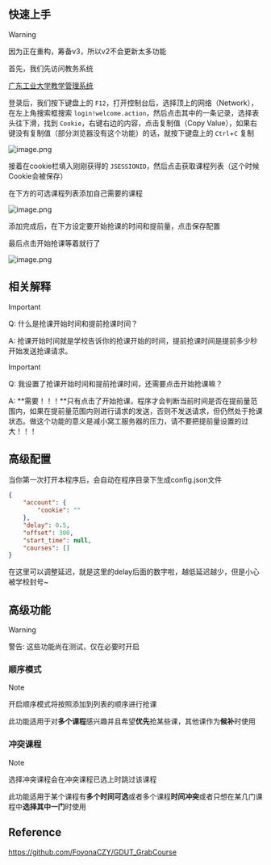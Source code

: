## 快速上手

> [!warning]
>
> 因为正在重构，筹备v3，所以v2不会更新太多功能

首先，我们先访问教务系统

[广东工业大学教学管理系统](https://jxfw.gdut.edu.cn/)

登录后，我们按下键盘上的 `F12`，打开控制台后，选择顶上的网络（Network），在左上角搜索框搜索 `login!welcome.action`，然后点击其中的一条记录，选择表头往下滑，找到 `Cookie`，右键右边的内容，点击复制值（Copy Value），如果右键没有复制值（部分浏览器没有这个功能）的话，就按下键盘上的 `Ctrl`+`C` 复制

![image.png](https://cdn.jsdelivr.net/gh/GamerNoTitle/GDUTCourseGrabber/img/v2-1.png)

接着在cookie栏填入刚刚获得的 `JSESSIONID`，然后点击获取课程列表（这个时候Cookie会被保存）

在下方的可选课程列表添加自己需要的课程

![image.png](https://cdn.jsdelivr.net/gh/GamerNoTitle/GDUTCourseGrabber/img/v2-2.png)

添加完成后，在下方设定要开始抢课的时间和提前量，点击保存配置

最后点击开始抢课等着就行了

![image.png](https://cdn.jsdelivr.net/gh/GamerNoTitle/GDUTCourseGrabber/img/v2-3.png)

## 相关解释

> [!important]
>
> Q: 什么是抢课开始时间和提前抢课时间？
>
> A: 抢课开始时间就是学校告诉你的抢课开始的时间，提前抢课时间是提前多少秒开始发送抢课请求。

> [!important]
>
> Q: 我设置了抢课开始时间和提前抢课时间，还需要点击开始抢课嘛？
>
> A: **需要！！！**只有点击了开始抢课，程序才会判断当前时间是否在提前量范围内，如果在提前量范围内则进行请求的发送，否则不发送请求，但仍然处于抢课状态。做这个功能的意义是减小窝工服务器的压力，请不要把提前量设置的过大！！！


## 高级配置

当你第一次打开本程序后，会自动在程序目录下生成config.json文件

```JSON
{
    "account": {
        "cookie": ""
    },
    "delay": 0.5,
    "offset": 300,
    "start_time": null,
    "courses": []
}
```

在这里可以调整延迟，就是这里的delay后面的数字啦，越低延迟越少，但是小心被学校封号~

## 高级功能

> [!warning]
> 
> 警告: 这些功能尚在测试，仅在必要时开启

### 顺序模式

> [!note]
>
> 开启顺序模式将按照添加到列表的顺序进行抢课

此功能适用于对**多个课程**感兴趣并且希望**优先**抢某些课，其他课作为**候补**时使用

### 冲突课程

> [!note]
> 
> 选择冲突课程会在冲突课程已选上时跳过该课程

此功能适用于某个课程有**多个时间可选**或者多个课程**时间冲突**或者只想在某几门课程中**选择其中一门**时使用

## Reference

https://github.com/FoyonaCZY/GDUT_GrabCourse
